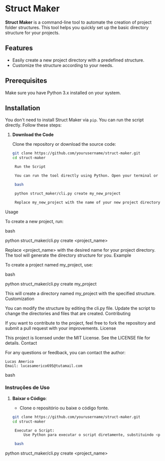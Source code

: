 # Struct Maker

**Struct Maker** is a command-line tool to automate the creation of project folder structures. This tool helps you quickly set up the basic directory structure for your projects.

## Features

- Easily create a new project directory with a predefined structure.
- Customize the structure according to your needs.

## Prerequisites

Make sure you have Python 3.x installed on your system.

## Installation

You don't need to install Struct Maker via `pip`. You can run the script directly. Follow these steps:

1. **Download the Code**

   Clone the repository or download the source code:

   ```bash
   git clone https://github.com/yourusername/struct-maker.git
   cd struct-maker

    Run the Script

    You can run the tool directly using Python. Open your terminal or command prompt and execute:

    bash

    python struct_maker/cli.py create my_new_project

    Replace my_new_project with the name of your new project directory.

Usage

To create a new project, run:

bash

python struct_maker/cli.py create <project_name>

Replace <project_name> with the desired name for your project directory. The tool will generate the directory structure for you.
Example

To create a project named my_project, use:

bash

python struct_maker/cli.py create my_project

This will create a directory named my_project with the specified structure.
Customization

You can modify the structure by editing the cli.py file. Update the script to change the directories and files that are created.
Contributing

If you want to contribute to the project, feel free to fork the repository and submit a pull request with your improvements.
License

This project is licensed under the MIT License. See the LICENSE file for details.
Contact

For any questions or feedback, you can contact the author:

    Lucas Americo
    Email: lucasamerico695@tutamail.com

bash


### Instruções de Uso

1. **Baixar o Código**:
   - Clone o repositório ou baixe o código fonte.

   ```bash
   git clone https://github.com/yourusername/struct-maker.git
   cd struct-maker

    Executar o Script:
        Use Python para executar o script diretamente, substituindo <project_name> pelo nome desejado do seu projeto.

    bash

python struct_maker/cli.py create <project_name>